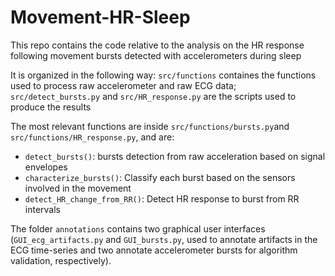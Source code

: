 # Movement-HR-Sleep
This repo contains the code relative to the analysis on the HR response following movement bursts detected with accelerometers during sleep

It is organized in the following way: `src/functions` containes the functions used to process raw accelerometer and raw ECG data; `src/detect_bursts.py` and `src/HR_response.py` are the scripts used to produce the results

The most relevant functions are inside `src/functions/bursts.py`and `src/functions/HR_response.py`, and are:
  - `detect_bursts()`: bursts detection from raw acceleration based on signal envelopes
  - `characterize_bursts()`: Classify each burst based on the sensors involved in the movement
  - `detect_HR_change_from_RR()`: Detect HR response to burst from RR intervals 

The folder `annotations` contains two graphical user interfaces (`GUI_ecg_artifacts.py` and `GUI_bursts.py`, used to annotate artifacts in the ECG time-series and two annotate accelerometer bursts for algorithm validation, respectively).
